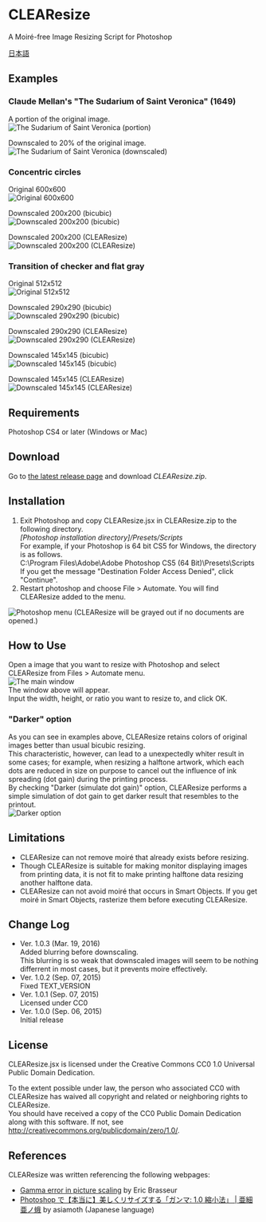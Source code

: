 # CLEAResize
A Moiré-free Image Resizing Script for Photoshop

[日本語](https://github.com/glassonion0323/CLEAResize/blob/master/README.ja.md)

## Examples

### Claude Mellan's "The Sudarium of Saint Veronica" (1649)
A portion of the original image.  
<img alt="The Sudarium of Saint Veronica (portion)" src="https://raw.githubusercontent.com/wiki/glassonion0323/CLEAResize/images/mellanface-portion.jpg" />  

Downscaled to 20% of the original image.  
<img alt="The Sudarium of Saint Veronica (downscaled)" src="https://raw.githubusercontent.com/wiki/glassonion0323/CLEAResize/images/mellanface400compare.jpg" />

### Concentric circles
Original 600x600  
<img alt="Original 600x600" src="https://raw.githubusercontent.com/wiki/glassonion0323/CLEAResize/images/concentric.png" />  

Downscaled 200x200 (bicubic)  
<img alt="Downscaled 200x200 (bicubic)" src="https://raw.githubusercontent.com/wiki/glassonion0323/CLEAResize/images/concentric_200_bicubic.png" />  

Downscaled 200x200 (CLEAResize)  
<img alt="Downscaled 200x200 (CLEAResize)" src="https://raw.githubusercontent.com/wiki/glassonion0323/CLEAResize/images/concentric_200_clearesize.png" />  

### Transition of checker and flat gray
Original 512x512  
<img alt="Original 512x512" src="https://raw.githubusercontent.com/wiki/glassonion0323/CLEAResize/images/graychecker.png" />  

Downscaled 290x290 (bicubic)  
<img alt="Downscaled 290x290 (bicubic)" src="https://raw.githubusercontent.com/wiki/glassonion0323/CLEAResize/images/graychecker_290_moire.png" />  

Downscaled 290x290 (CLEAResize)  
<img alt="Downscaled 290x290 (CLEAResize)" src="https://raw.githubusercontent.com/wiki/glassonion0323/CLEAResize/images/graychecker_290_clearesize.png" />  

Downscaled 145x145 (bicubic)  
<img alt="Downscaled 145x145 (bicubic)" src="https://raw.githubusercontent.com/wiki/glassonion0323/CLEAResize/images/graychecker_145_bicubic.png" />  

Downscaled 145x145 (CLEAResize)  
<img alt="Downscaled 145x145 (CLEAResize)" src="https://raw.githubusercontent.com/wiki/glassonion0323/CLEAResize/images/graychecker_145_clearesize.png" />  

## Requirements
Photoshop CS4 or later (Windows or Mac)

## Download
Go to [the latest release page](https://github.com/glassonion0323/CLEAResize/releases/latest) and download *CLEAResize.zip*.

## Installation
1. Exit Photoshop and copy CLEAResize.jsx in CLEAResize.zip to the following directory.  
*[Photoshop installation directory]/Presets/Scripts*  
For example, if your Photoshop is 64 bit CS5 for Windows, the directory is as follows.  
C:\\Program Files\\Adobe\\Adobe Photoshop CS5 (64 Bit)\\Presets\\Scripts  
If you get the message "Destination Folder Access Denied", click "Continue".  
2. Restart photoshop and choose File \> Automate. You will find CLEAResize added to the menu.
<img alt="Photoshop menu" src="https://raw.githubusercontent.com/wiki/glassonion0323/CLEAResize/images/clearesizemenu.png" />  
(CLEAResize will be grayed out if no documents are opened.)

## How to Use
Open a image that you want to resize with Photoshop and select CLEAResize from Files > Automate menu.  
<img alt="The main window" src="https://raw.githubusercontent.com/wiki/glassonion0323/CLEAResize/images/clearesizedialog.png" />  
The window above will appear.  
Input the width, height, or ratio you want to resize to, and click OK.

### "Darker" option
As you can see in examples above, CLEAResize retains colors of original images better than usual bicubic resizing.  
This characteristic, however, can lead to a unexpectedly whiter result in some cases; for example, when resizing a halftone artwork, which each dots are reduced in size on purpose to cancel out the influence of ink spreading (dot gain) during the printing process.  
By checking "Darker (simulate dot gain)" option, CLEAResize performs a simple simulation of dot gain to get darker result that resembles to the printout.  
<img alt="Darker option" src="https://raw.githubusercontent.com/wiki/glassonion0323/CLEAResize/images/dvorak_comparison.png" />

## Limitations
* CLEAResize can not remove moiré that already exists before resizing.  
* Though CLEAResize is suitable for making monitor displaying images from printing data, it is not fit to make printing halftone data resizing another halftone data.  
* CLEAResize can not avoid moiré that occurs in Smart Objects. If you get moiré in Smart Objects, rasterize them before executing CLEAResize.

## Change Log
* Ver. 1.0.3 (Mar. 19, 2016)  
Added blurring before downscaling.  
This blurring is so weak that downscaled images will seem to be nothing differrent in most cases, but it prevents moire effectively.
* Ver. 1.0.2 (Sep. 07, 2015)  
Fixed TEXT_VERSION
* Ver. 1.0.1 (Sep. 07, 2015)  
Licensed under CC0
* Ver. 1.0.0 (Sep. 06, 2015)  
Initial release

## License
CLEAResize.jsx is licensed under the Creative Commons CC0 1.0 Universal Public Domain Dedication.

To the extent possible under law, the person who associated CC0 with CLEAResize has waived all copyright and related or neighboring rights to CLEAResize.  
You should have received a copy of the CC0 Public Domain Dedication along with this software. If not, see <http://creativecommons.org/publicdomain/zero/1.0/>.

## References
CLEAResize was written referencing the following webpages:
* [Gamma error in picture scaling](http://www.4p8.com/eric.brasseur/gamma.html) by Eric Brasseur
* [Photoshop で【本当に】美しくリサイズする「ガンマ: 1.0 縮小法」 | 亜細亜ノ蛾](http://asiamoth.com/mt/archives/2011-02/19_2357.php) by asiamoth (Japanese language)
